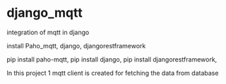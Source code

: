 # django_mqtt
integration of mqtt in django

install Paho_mqtt, django, djangorestframework

pip install paho-mqtt,
pip install django,
pip install djangorestframework,


In this project 1 mqtt client is created for fetching the data from database
